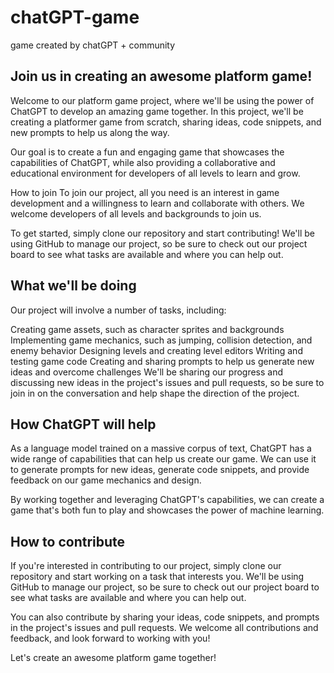 # chatGPT-game
game created by chatGPT + community


## Join us in creating an awesome platform game!
Welcome to our platform game project, where we'll be using the power of ChatGPT to develop an amazing game together. In this project, we'll be creating a platformer game from scratch, sharing ideas, code snippets, and new prompts to help us along the way.

Our goal is to create a fun and engaging game that showcases the capabilities of ChatGPT, while also providing a collaborative and educational environment for developers of all levels to learn and grow.

How to join
To join our project, all you need is an interest in game development and a willingness to learn and collaborate with others. We welcome developers of all levels and backgrounds to join us.

To get started, simply clone our repository and start contributing! We'll be using GitHub to manage our project, so be sure to check out our project board to see what tasks are available and where you can help out.

## What we'll be doing
Our project will involve a number of tasks, including:

Creating game assets, such as character sprites and backgrounds
Implementing game mechanics, such as jumping, collision detection, and enemy behavior
Designing levels and creating level editors
Writing and testing game code
Creating and sharing prompts to help us generate new ideas and overcome challenges
We'll be sharing our progress and discussing new ideas in the project's issues and pull requests, so be sure to join in on the conversation and help shape the direction of the project.

## How ChatGPT will help
As a language model trained on a massive corpus of text, ChatGPT has a wide range of capabilities that can help us create our game. We can use it to generate prompts for new ideas, generate code snippets, and provide feedback on our game mechanics and design.

By working together and leveraging ChatGPT's capabilities, we can create a game that's both fun to play and showcases the power of machine learning.

## How to contribute
If you're interested in contributing to our project, simply clone our repository and start working on a task that interests you. We'll be using GitHub to manage our project, so be sure to check out our project board to see what tasks are available and where you can help out.

You can also contribute by sharing your ideas, code snippets, and prompts in the project's issues and pull requests. We welcome all contributions and feedback, and look forward to working with you!

Let's create an awesome platform game together!